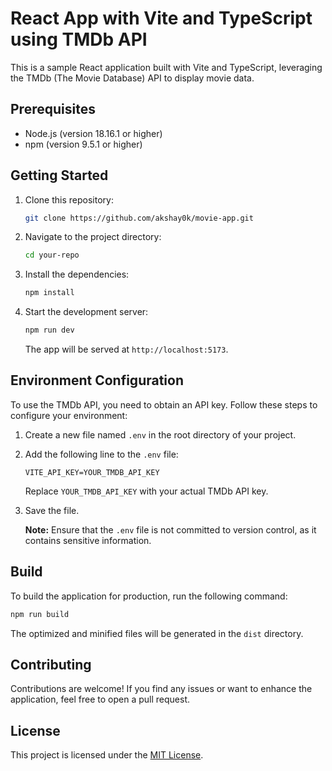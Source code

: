 


# React App with Vite and TypeScript using TMDb API

This is a sample React application built with Vite and TypeScript, leveraging the TMDb (The Movie Database) API to display movie data.

## Prerequisites

- Node.js (version 18.16.1 or higher)
- npm (version 9.5.1 or higher)

## Getting Started

1. Clone this repository:

   ```bash
   git clone https://github.com/akshay0k/movie-app.git
   ```

2. Navigate to the project directory:

   ```bash
   cd your-repo
   ```

3. Install the dependencies:

   ```bash
   npm install
   ```

4. Start the development server:

   ```bash
   npm run dev
   ```

   The app will be served at `http://localhost:5173`.

## Environment Configuration

To use the TMDb API, you need to obtain an API key. Follow these steps to configure your environment:

1. Create a new file named `.env` in the root directory of your project.

2. Add the following line to the `.env` file:

   ```
   VITE_API_KEY=YOUR_TMDB_API_KEY
   ```

   Replace `YOUR_TMDB_API_KEY` with your actual TMDb API key.

3. Save the file.

   **Note:** Ensure that the `.env` file is not committed to version control, as it contains sensitive information.

## Build

To build the application for production, run the following command:

```bash
npm run build
```

The optimized and minified files will be generated in the `dist` directory.

## Contributing

Contributions are welcome! If you find any issues or want to enhance the application, feel free to open a pull request.

## License

This project is licensed under the [MIT License](LICENSE).


